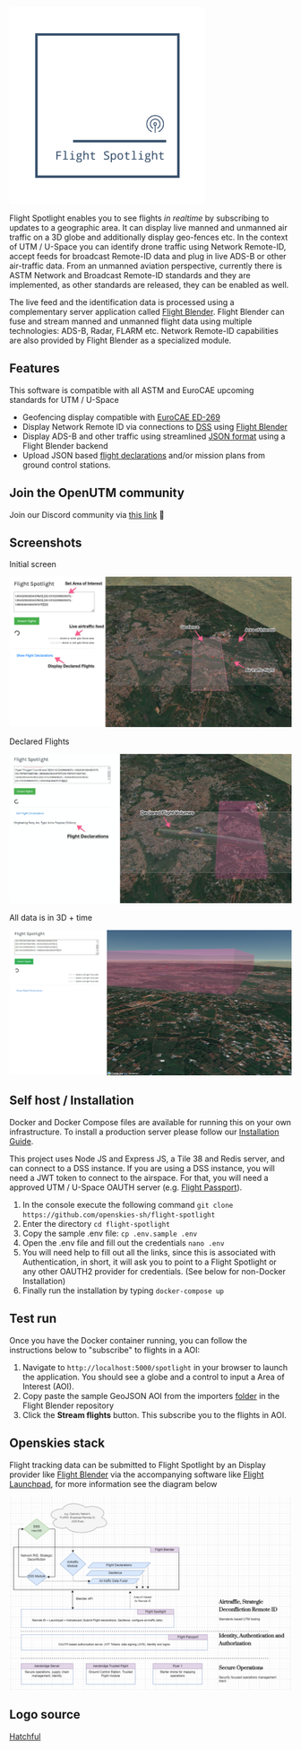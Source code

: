 <img src="images/spotlight-logo.png" width="350">

Flight Spotlight enables you to see flights _in realtime_ by subscribing to updates to a geographic area. It can display live manned and unmanned air traffic on a 3D globe and additionally display geo-fences etc. In the context of UTM / U-Space you can identify drone traffic using Network Remote-ID, accept feeds for broadcast Remote-ID data and plug in live ADS-B or other air-traffic data. From an unmanned aviation perspective, currently there is  ASTM Network and Broadcast Remote-ID standards and they are implemented, as other standards are released, they can be enabled as well.

The live feed and the identification data is processed using a complementary server application called [Flight Blender](https://flightblender.com). Flight Blender can fuse and stream manned and unmanned flight data using multiple technologies: ADS-B, Radar, FLARM etc. Network Remote-ID capabilities are also provided by Flight Blender as a specialized module.

## Features

This software is compatible with all ASTM and EuroCAE upcoming standards for UTM / U-Space

- Geofencing display compatible with [EuroCAE ED-269](https://eshop.eurocae.net/eurocae-documents-and-reports/ed-269/)
- Display Network Remote ID via connections to [DSS](https://github.com/interuss/dss) using [Flight Blender](https://flightblender.com)
- Display ADS-B and other traffic using streamlined [JSON format](https://github.com/openskies-sh/airtraffic-data-protocol-development) using a Flight Blender backend
- Upload JSON based [flight declarations](https://github.com/openskies-sh/flight-declaration-protocol-development) and/or mission plans from ground control stations. 

## Join the OpenUTM community 

Join our Discord community via [this link](https://discord.gg/dnRxpZdd9a) 💫


## Screenshots

Initial screen

<img src="images/readme-images/6kfx13d.png" width="600">

Declared Flights

<img src="images/readme-images/zbl6hKx.png" width="600">

All data is in 3D + time

<img src="images/readme-images/gysUdTd.jpeg" width="600">

## Self host / Installation

Docker and Docker Compose files are available for running this on your own infrastructure. To install a production server please follow our [Installation Guide](https://github.com/openskies-sh/flight-spotlight/blob/master/documents/installation-instructions.md).

This project uses Node JS and Express JS, a Tile 38 and Redis server, and can connect to a DSS instance. If you are using a DSS instance, you will need a JWT token to connect to the airspace. For that, you will need a approved UTM / U-Space OAUTH server (e.g. [Flight Passport](https://www.github.com/openskies-sh/flight_passport)).

1. In the console execute the following command `git clone https://github.com/openskies-sh/flight-spotlight`
2. Enter the directory `cd flight-spotlight`
3. Copy the sample .env file: `cp .env.sample .env`
4. Open the .env file and fill out the credentials `nano .env`
5. You will need help to fill out all the links, since this is associated with Authentication, in short, it will ask you to point to a Flight Spotlight or any other OAUTH2 provider for credentials. (See below for non-Docker Installation)
6. Finally run the installation by typing `docker-compose up`

## Test run

Once you have the Docker container running, you can follow the instructions below to "subscribe" to flights in a AOI:

1. Navigate to `http://localhost:5000/spotlight` in your browser to launch the application. You should see a globe and a control to input a Area of Interest (AOI).
2. Copy paste the sample GeoJSON AOI from the importers [folder](https://raw.githubusercontent.com/openskies-sh/flight-blender/master/importers/aoi_geo_fence/aoi.geojson) in the Flight Blender repository
3. Click the __Stream flights__ button. This subscribe you to the flights in AOI.

## Openskies stack 

Flight tracking data can be submitted to Flight Spotlight by an Display provider like [Flight Blender](https://github.com/openskies-sh/flight-blender) via the accompanying software like [Flight Launchpad](https://github.com/openskies-sh/flight-launchpad), for more information see the diagram below

![OpenskiesStack](images/openskies-stack.png)

## Logo source

[Hatchful](https://hatchful.shopify.com/)
